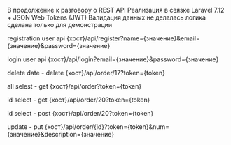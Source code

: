  В продолжение к разговору о REST API 
 Реализация в связке Laravel 7.12 + JSON Web Tokens (JWT)
 Валидация данных не делалась логика сделана только для демонстрации 
 
 
 registration user api 
 {хост}/api/register?name={значение}&email={значение}&password={значение}
 
 login user api 
 {хост}/api/login?email={значение}&password={значение}
 
 
 delete date - delete
 {хост}/api/order/17?token={token}
 
 all selest - get
 {хост}/api/order?token={token}
 
 id select - get
 {хост}/api/order/20?token={token} 
 
 id select - post
 {хост}/api/order/20?token={token} 
 
 update - put
 {хост}/api/order/{id}?token={token}&num={значение}&description={значение} 